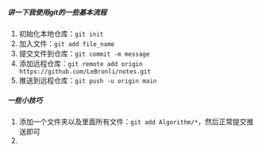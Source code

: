 ##### 讲一下我使用git的一些基本流程

1. 初始化本地仓库：`git init`
2. 加入文件：`git add file_name`
3. 提交文件到仓库：`git commit -m message`
4. 添加远程仓库：`git remote add origin https://github.com/LeBronli/notes.git`
5. 推送到远程仓库：`git push -u origin main`



##### 一些小技巧

1. 添加一个文件夹以及里面所有文件：`git add Algorithm/*`，然后正常提交推送即可
2. 